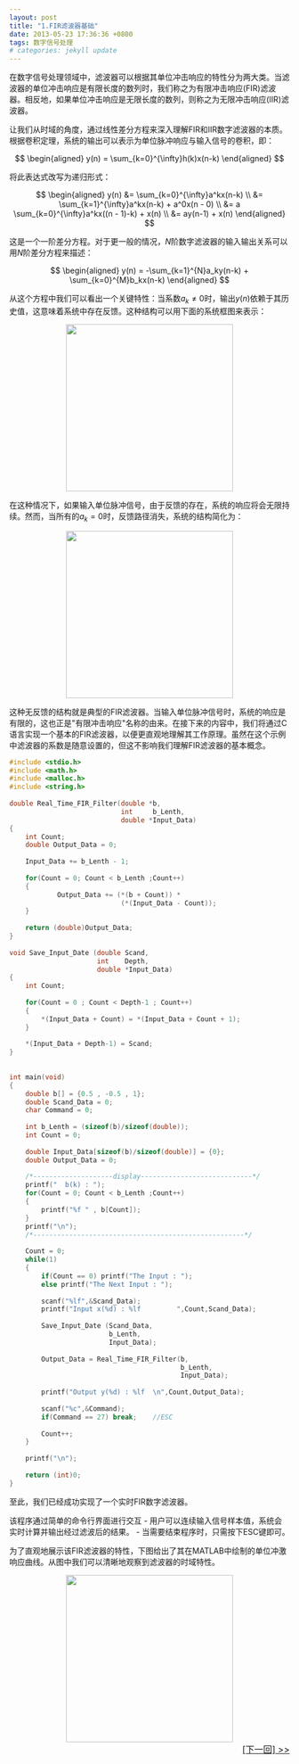 ```yaml
---
layout: post
title: "1.FIR滤波器基础"
date: 2013-05-23 17:36:36 +0800
tags: 数字信号处理
# categories: jekyll update
---
```


在数字信号处理领域中，滤波器可以根据其单位冲击响应的特性分为两大类。当滤波器的单位冲击响应是有限长度的数列时，我们称之为有限冲击响应(FIR)滤波器。相反地，如果单位冲击响应是无限长度的数列，则称之为无限冲击响应(IIR)滤波器。

让我们从时域的角度，通过线性差分方程来深入理解FIR和IIR数字滤波器的本质。根据卷积定理，系统的输出可以表示为单位脉冲响应与输入信号的卷积，即：

$$
\begin{aligned}
y(n) = \sum_{k=0}^{\infty}h(k)x(n-k)
\end{aligned}
$$

将此表达式改写为递归形式：

$$
\begin{aligned}
y(n) &= \sum_{k=0}^{\infty}a^kx(n-k) \\
     &= \sum_{k=1}^{\infty}a^kx(n-k) + a^0x(n - 0) \\
     &= a \sum_{k=0}^{\infty}a^kx((n - 1)-k) + x(n) \\
     &= ay(n-1) + x(n)
\end{aligned}
$$

这是一个一阶差分方程。对于更一般的情况，$N$阶数字滤波器的输入输出关系可以用$N$阶差分方程来描述：

$$
\begin{aligned}
y(n) = -\sum_{k=1}^{N}a_ky(n-k) + \sum_{k=0}^{M}b_kx(n-k) 
\end{aligned}
$$

从这个方程中我们可以看出一个关键特性：当系数$a_k \neq 0$时，输出$y(n)$依赖于其历史值，这意味着系统中存在反馈。这种结构可以用下面的系统框图来表示：

<div align=center><img src="{{ site.baseurl }}/assets/FIR-Filter/FIR-Filter-1.jpeg" width="300"></div>

在这种情况下，如果输入单位脉冲信号，由于反馈的存在，系统的响应将会无限持续。然而，当所有的$a_k = 0$时，反馈路径消失，系统的结构简化为：

<div align=center><img src="{{ site.baseurl }}/assets/FIR-Filter/FIR-Filter-2.jpeg" width="300"></div>

这种无反馈的结构就是典型的FIR滤波器。当输入单位脉冲信号时，系统的响应是有限的，这也正是"有限冲击响应"名称的由来。在接下来的内容中，我们将通过C语言实现一个基本的FIR滤波器，以便更直观地理解其工作原理。虽然在这个示例中滤波器的系数是随意设置的，但这不影响我们理解FIR滤波器的基本概念。


```c
#include <stdio.h>
#include <math.h>
#include <malloc.h>
#include <string.h>
 
double Real_Time_FIR_Filter(double *b,
                            int     b_Lenth,
                            double *Input_Data)
{    
    int Count;
    double Output_Data = 0;
    
    Input_Data += b_Lenth - 1;  
    
    for(Count = 0; Count < b_Lenth ;Count++)
    { 
            Output_Data += (*(b + Count)) *
                            (*(Input_Data - Count));
    }         
    
    return (double)Output_Data;
}
 
void Save_Input_Date (double Scand,
                      int    Depth,
                      double *Input_Data)
{
    int Count;
  
    for(Count = 0 ; Count < Depth-1 ; Count++)
    {
    	*(Input_Data + Count) = *(Input_Data + Count + 1);
    }
    
    *(Input_Data + Depth-1) = Scand;
}
 
 
int main(void)
{
    double b[] = {0.5 , -0.5 , 1};
    double Scand_Data = 0;
    char Command = 0;
   
    int b_Lenth = (sizeof(b)/sizeof(double));
    int Count = 0;
    
    double Input_Data[sizeof(b)/sizeof(double)] = {0};
    double Output_Data = 0;
    
    /*--------------------display----------------------------*/      
    printf("  b(k) : ");
    for(Count = 0; Count < b_Lenth ;Count++)
    {
    	printf("%f " , b[Count]);
    }
    printf("\n");
    /*-----------------------------------------------------*/
    
    Count = 0;
    while(1)
    {
    	if(Count == 0) printf("The Input : ");   
        else printf("The Next Input : ");   
   
    	scanf("%lf",&Scand_Data);
    	printf("Input x(%d) : %lf         ",Count,Scand_Data);    
    	
    	Save_Input_Date (Scand_Data,
                         b_Lenth,
                         Input_Data);
 
    	Output_Data = Real_Time_FIR_Filter(b,
                                           b_Lenth,
                                           Input_Data);        
                             
        printf("Output y(%d) : %lf  \n",Count,Output_Data);                    
 
    	scanf("%c",&Command);
    	if(Command == 27) break;    //ESC
    	
    	Count++;
    }
    
    printf("\n");
	
    return (int)0;
}
```

至此，我们已经成功实现了一个实时FIR数字滤波器。

该程序通过简单的命令行界面进行交互
    - 用户可以连续输入信号样本值，系统会实时计算并输出经过滤波后的结果。
    - 当需要结束程序时，只需按下ESC键即可。

为了直观地展示该FIR滤波器的特性，下图给出了其在MATLAB中绘制的单位冲激响应曲线。从图中我们可以清晰地观察到滤波器的时域特性。

<div align=center><img src="{{ site.baseurl }}/assets/FIR-Filter/FIR-Filter-Sys.jpeg" width="300"></div>


<div style="font-size:16px">
    <span style="float:right"> 
        <a href="{{ site.baseurl }}/2013/05/24/FIR-Filter-Design-1"> [下一回] >> </a>
    </span>　
        <!-- << [上一回]  -->
</div>
